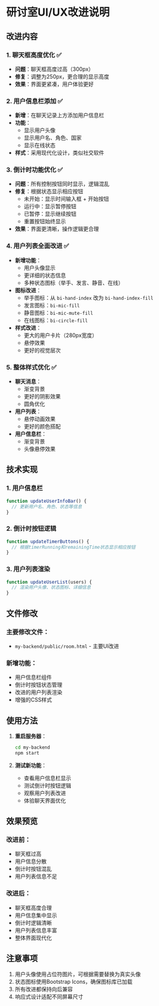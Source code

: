 # 研讨室UI/UX改进说明

## 改进内容

### 1. 聊天框高度优化 ✅
- **问题**：聊天框高度过高（300px）
- **修复**：调整为250px，更合理的显示高度
- **效果**：界面更紧凑，用户体验更好

### 2. 用户信息栏添加 ✅
- **新增**：在聊天记录上方添加用户信息栏
- **功能**：
  - 显示用户头像
  - 显示用户名、角色、国家
  - 显示在线状态
- **样式**：采用现代化设计，类似社交软件

### 3. 倒计时功能优化 ✅
- **问题**：所有控制按钮同时显示，逻辑混乱
- **修复**：根据状态显示相应按钮
  - 未开始：显示时间输入框 + 开始按钮
  - 运行中：显示暂停按钮
  - 已暂停：显示继续按钮
  - 重置按钮始终显示
- **效果**：界面更清晰，操作逻辑更合理

### 4. 用户列表全面改进 ✅
- **新增功能**：
  - 用户头像显示
  - 更详细的状态信息
  - 多种状态图标（举手、发言、静音、在线）
- **图标改进**：
  - 举手图标：从 `bi-hand-index` 改为 `bi-hand-index-fill`
  - 发言图标：`bi-mic-fill`
  - 静音图标：`bi-mic-mute-fill`
  - 在线图标：`bi-circle-fill`
- **样式改进**：
  - 更大的用户卡片（280px宽度）
  - 悬停效果
  - 更好的视觉层次

### 5. 整体样式优化 ✅
- **聊天消息**：
  - 渐变背景
  - 更好的阴影效果
  - 圆角优化
- **用户列表**：
  - 悬停动画效果
  - 更好的颜色搭配
- **用户信息栏**：
  - 渐变背景
  - 头像悬停效果

## 技术实现

### 1. 用户信息栏
```javascript
function updateUserInfoBar() {
  // 更新用户名、角色、状态等信息
}
```

### 2. 倒计时按钮逻辑
```javascript
function updateTimerButtons() {
  // 根据timerRunning和remainingTime状态显示相应按钮
}
```

### 3. 用户列表渲染
```javascript
function updateUserList(users) {
  // 渲染用户头像、状态图标、详细信息
}
```

## 文件修改

### 主要修改文件：
- `my-backend/public/room.html` - 主要UI改进

### 新增功能：
- 用户信息栏组件
- 倒计时按钮状态管理
- 改进的用户列表渲染
- 增强的CSS样式

## 使用方法

1. **重启服务器**：
   ```bash
   cd my-backend
   npm start
   ```

2. **测试新功能**：
   - 查看用户信息栏显示
   - 测试倒计时按钮逻辑
   - 观察用户列表改进
   - 体验聊天界面优化

## 效果预览

### 改进前：
- 聊天框过高
- 用户信息分散
- 倒计时按钮混乱
- 用户列表信息不足

### 改进后：
- 聊天框高度合理
- 用户信息集中显示
- 倒计时逻辑清晰
- 用户列表信息丰富
- 整体界面现代化

## 注意事项

1. 用户头像使用占位符图片，可根据需要替换为真实头像
2. 状态图标使用Bootstrap Icons，确保图标库已加载
3. 所有改进都保持向后兼容
4. 响应式设计适配不同屏幕尺寸 